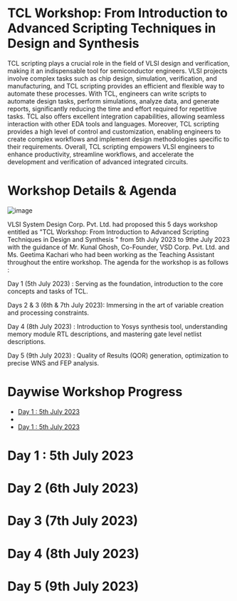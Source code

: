 # TCL Workshop: From Introduction to Advanced Scripting Techniques in Design and Synthesis

TCL scripting plays a crucial role in the field of VLSI design and verification, making it an indispensable tool for semiconductor engineers. VLSI projects involve complex tasks such as chip design, simulation, verification, and manufacturing, and TCL scripting provides an efficient and flexible way to automate these processes. With TCL, engineers can write scripts to automate design tasks, perform simulations, analyze data, and generate reports, significantly reducing the time and effort required for repetitive tasks. TCL also offers excellent integration capabilities, allowing seamless interaction with other EDA tools and languages. Moreover, TCL scripting provides a high level of control and customization, enabling engineers to create complex workflows and implement design methodologies specific to their requirements. Overall, TCL scripting empowers VLSI engineers to enhance productivity, streamline workflows, and accelerate the development and verification of advanced integrated circuits.

# Workshop Details & Agenda

![image](https://github.com/akash-ambekar/VSD-5-DAYS-TCL-SCRIPTING-WORKSHOP/assets/100372947/97e1264e-31a7-4539-a21b-639e3dd31e13)

VLSI System Design Corp. Pvt. Ltd. had proposed this 5 days workshop entitled as "TCL Workshop: From Introduction to Advanced Scripting Techniques in Design and Synthesis
" from 5th July 2023 to 9the July 2023 with the guidance of Mr. Kunal Ghosh, Co-Founder, VSD Corp. Pvt. Ltd. and Ms. Geetima Kachari who had been working as the Teaching Assistant throughout the entire workshop. The agenda for the workshop is as follows :

Day 1 (5th July 2023) : Serving as the foundation, introduction to the core concepts and tasks of TCL. 

Days 2 & 3 (6th & 7th July 2023): Immersing in the art of variable creation and processing constraints. 

Day 4 (8th July 2023) : Introduction to Yosys synthesis tool, understanding memory module RTL descriptions, and mastering gate level netlist descriptions.

Day 5 (9th July 2023) : Quality of Results (QOR) generation, optimization to precise WNS and FEP analysis.

# Daywise Workshop Progress

- [Day 1 : 5th July 2023](#Day-1-:-5th-July-2023)
- 
- [Day 1 : 5th July 2023](#Day-1-:-5th-July-2023)

# Day 1 : 5th July 2023

# Day 2 (6th July 2023)

# Day 3 (7th July 2023)

# Day 4 (8th July 2023)

# Day 5 (9th July 2023)
